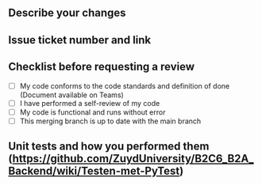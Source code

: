## Describe your changes

## Issue ticket number and link

## Checklist before requesting a review
- [ ] My code conforms to the code standards and definition of done (Document available on Teams)
- [ ] I have performed a self-review of my code
- [ ] My code is functional and runs without error
- [ ] This merging branch is up to date with the main branch

## Unit tests and how you performed them (https://github.com/ZuydUniversity/B2C6_B2A_Backend/wiki/Testen-met-PyTest)

